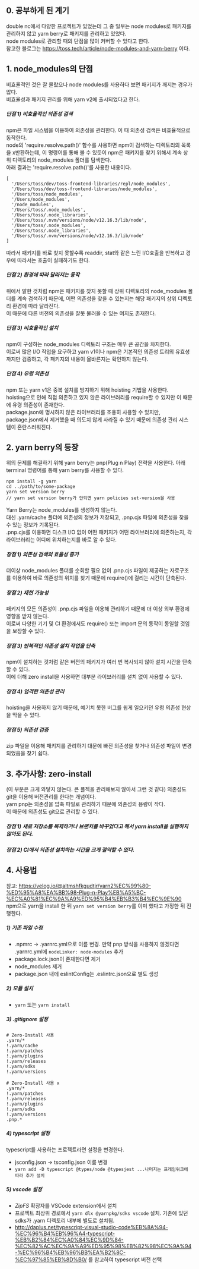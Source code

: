 ## 0. 공부하게 된 계기
double nc에서 다양한 프로젝트가 있었는데 그 중 일부는 node modules로 패키지를 관리하지 않고 yarn berry로 패키지를 관리하고 있었다.  
node modules로 관리할 때의 단점을 많이 커버할 수 있다고 한다.  
참고한 블로그는 https://toss.tech/article/node-modules-and-yarn-berry 이다.
  
## 1. node_modules의 단점
비효율적인 것은 잘 몰랐으나 node modules를 사용하다 보면 패키지가 깨지는 경우가 많다.  
비효율성과 패키지 관리를 위해 yarn v2에 출시되었다고 한다.  

##### 단점 1) 비효율적인 의존성 검색
npm은 파일 시스템을 이용하여 의존성을 관리한다. 이 때 의존성 검색은 비효율적으로 동작한다.  
node의 'require.resolve.path()' 함수를 사용하면 npm이 검색하는 디렉토리의 목록을 x반환하는데, 이 명령어를 통해 볼 수 있듯이 npm은 패키지를 찾기 위해서 계속 상위 디렉토리의 node_modules 폴더를 탐색한다.  
아래 결과는 'require.resolve.path()'를 사용한 내용이다.  
```
[
  '/Users/toss/dev/toss-frontend-libraries/repl/node_modules',
  '/Users/toss/dev/toss-frontend-libraries/node_modules',
  '/Users/toss/node_modules',
  '/Users/node_modules',
  '/node_modules',
  '/Users/toss/.node_modules',
  '/Users/toss/.node_libraries',
  '/Users/toss/.nvm/versions/node/v12.16.3/lib/node',
  '/Users/toss/.node_modules',
  '/Users/toss/.node_libraries',
  '/Users/toss/.nvm/versions/node/v12.16.3/lib/node'
]
```
따라서 패키지를 바로 찾지 못할수록 readdir, stat와 같은 느린 I/O호출을 반복하고 경우에 따라서는 호출이 실패하기도 한다.

##### 단점 2) 환경에 따라 달라지는 동작
위에서 말한 것처럼 npm은 패키지를 찾지 못할 때 상위 디렉토리의 node_modules 폴더를 계속 검색하기 때문에, 어떤 의존성을 찾을 수 있는지는 해당 패키지의 상위 디렉토리 환경에 따라 달라진다.  
이 때문에 다른 버전의 의존성을 잘못 불러올 수 있는 여지도 존재한다.  

##### 단점 3) 비효율적인 설치
npm이 구성하는 node_modules 디렉토리 구조는 매우 큰 공간을 차지한다.  
이로써 많은 I/O 작업을 요구하고 yarn v1이나 npm은 기본적인 의존성 트리의 유효성까지만 검증하고, 각 패키지의 내용이 올바른지는 확인하지 않는다.

##### 단점 4) 유령 의존성
npm 또는 yarn v1은 중복 설치를 방지하기 위해 hoisting 기법을 사용한다.  
hoisting으로 인해 직접 의존하고 있지 않은 라이브러리를 require할 수 있지만 이 때문에 유령 의존성이 존재한다.  
package.json에 명시하지 않은 라이브러리를 조용히 사용할 수 있지만, package.json에서 제거했을 때 의도치 않게 사라질 수 있기 때문에 의존성 관리 시스템이 혼란스러워진다.

## 2. yarn berry의 등장
위의 문제를 해결하기 위해 yarn berry는 pnp(Plug n Play) 전략을 사용한다. 아래 terminal 명령어를 통해 yarn berry를 사용할 수 있다.
```
npm install -g yarn
cd ../path/to/some-package
yarn set version berry
// yarn set version berry가 안되면 yarn policies set-version을 사용
```

Yarn Berry는 node_modules를 생성하지 않는다.  
대신 .yarn/cache 폴더에 의존성의 정보가 저장되고, .pnp.cjs 파일에 의존성을 찾을 수 있는 정보가 기록된다.  
.pnp.cjs를 이용하면 디스크 I/O 없이 어떤 패키지가 어떤 라이브러리에 의존하는지, 각 라이브러리는 어디에 위치하는지를 바로 알 수 있다.  

##### 장점 1) 의존성 검색의 효율성 증가
더이상 node_modules 폴더를 순회할 필요 없이 .pnp.cjs 파일이 제공하는 자료구조를 이용하여 바로 의존성의 위치를 찾기 때문에 require()에 걸리는 시간이 단축된다.

##### 장점 2) 재현 가능성
패키지의 모든 의존성이 .pnp.cjs 파일을 이용해 관리하기 때문에 더 이상 외부 환경에 영향을 받지 않는다.  
이로써 다양한 기기 및 CI 환경에서도 require() 또는 import 문의 동작이 동일할 것임을 보장할 수 있다.

##### 장점 3) 반복적인 의존성 설치 작업을 단축
npm이 설치하는 것처럼 같은 버전의 패키지가 여러 번 복사되지 않아 설치 시간을 단축할 수 있다.  
이에 더해 zero install을 사용하면 대부분 라이브러리를 설치 없이 사용할 수 있다.

##### 장점 4) 엄격한 의존성 관리
hoisting을 사용하지 않기 때문에, 예기치 못한 버그를 쉽게 일으키던 유령 의존성 현상을 막을 수 있다.

##### 장점 5) 의존성 검증
zip 파일을 이용해 패키지를 관리하기 대문에 빠진 의존성을 찾거나 의존성 파일이 변경되었음을 찾기 쉽다.
  
## 3. 추가사항: zero-install
(이 부분은 크게 와닿지 않는다. 큰 플젝을 관리해보지 않아서 그런 것 같다)
의존성도 git을 이용해 버전관리를 한다는 개념이다.  
yarn pnp는 의존성을 압축 파일로 관리하기 때문에 의존성의 용량이 작다.  
이 때문에 의존성도 git으로 관리할 수 있다.  

##### 장점 1) 새로 저장소를 복제하거나 브랜치를 바꾸었다고 해서 yarn install을 실행하지 않아도 된다.
##### 장점 2) CI에서 의존성 설치하는 시간을 크게 절약할 수 있다.

## 4. 사용법
참고: https://velog.io/@altmshfkgudtjr/yarn2%EC%99%80-%ED%95%A8%EA%BB%98-Plug-n-Play%EB%A5%BC-%EC%A0%81%EC%9A%A9%ED%95%B4%EB%B3%B4%EC%9E%90  
npm으로 yarn을 install 한 뒤 `yarn set version berry`를 이미 했다고 가정한 뒤 진행한다.

##### 1) 기존 파일 수정
* .npmrc -> .yarnrc.yml으로 이름 변경. 만약 pnp 방식을 사용하지 않겠다면 .yarnrc.yml에 `nodeLinker: node-modules` 추가
* package.lock.json이 존재한다면 제거
* node_modules 제거
* package.json 내에 eslintConfig는 .eslintrc.json으로 별도 생성

##### 2) 모듈 설치
* `yarn` 또는 `yarn install`

##### 3) .gitignore 설정
```
# Zero-Install 사용
.yarn/*
!.yarn/cache
!.yarn/patches
!.yarn/plugins
!.yarn/releases
!.yarn/sdks
!.yarn/versions

# Zero-Install 사용 x
.yarn/*
!.yarn/patches
!.yarn/releases
!.yarn/plugins
!.yarn/sdks
!.yarn/versions
.pnp.*
```

##### 4) typescript 설정
typescript를 사용하는 프로젝트라면 설정을 변경한다.  

* jsconfig.json -> tsconfig.json 이름 변경
* `yarn add -D typescript @types/node @typesjest ...나머지는 프레임워크에 따라 추가 설치`

##### 5) vscode 설정

* _ZipFS_ 확장자를 VSCode extension에서 설치
* 프로젝트 최상위 경로에서 `yarn dlx @yarnpkg/sdks vscode` 설치. 기존에 있던 sdks가 .yarn 디렉토리 내부에 별도로 설치됨.
* http://daplus.net/typescript-visual-studio-code%EB%8A%94-%EC%96%B4%EB%96%A4-typescript-%EB%B2%84%EC%A0%84%EC%9D%84-%EC%82%AC%EC%9A%A9%ED%95%98%EB%82%98%EC%9A%94-%EC%96%B4%EB%96%BB%EA%B2%8C-%EC%97%85%EB%8D%B0/ 를 참고하여 typescript 버전 선택

